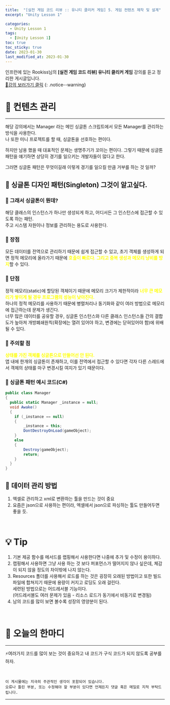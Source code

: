 ```yaml
---
title:  "[실전 게임 코드 리뷰 :: 유니티 클리커 게임] 5. 게임 컨텐츠 제작 및 설계"
excerpt: "Unity Lesson 1"

categories:
  - Unity Lesson 1
tags:
  - [Unity Lesson 1]
toc: true
toc_sticky: true
date: 2023-01-30
last_modified_at: 2023-01-30
---
```


인프런에 있는 Rookiss님의 **[실전 게임 코드 리뷰] 유니티 클리커 게임** 강의를 듣고 정리한 게시글입니다.
<br>
[🔔강의 보러가기 클릭](https://www.inflearn.com/course/%EC%8B%A4%EC%A0%84%EA%B2%8C%EC%9E%84-%EC%BD%94%EB%93%9C%EB%A6%AC%EB%B7%B0-%EC%9C%A0%EB%8B%88%ED%8B%B0-%ED%81%B4%EB%A6%AC%EC%BB%A4)
{: .notice--warning}

# 📕 컨텐츠 관리
<hr style="width:100%" />
  
  해당 강의에서는 Manager 라는 메인 싱글톤 스크립트에서 모든 Manager를 관리하는 방식을 사용한다.  
  나 또한 미니 프로젝트를 할 때, 싱글톤을 선호하는 편이다.  

  하지만 남용 했을 때 대표적인 문제는 생명주기가 꼬이는 편이다. 
  그렇기 때문에 싱글톤 패턴을 얘기하면 상당히 경기를 일으키는 개발자들이 많다고 한다.  
  
  그러면 싱글톤 패턴은 무엇이길래 이렇게 경기를 일으킬 만큼 거부를 하는 것 일까?

## 📑 싱글톤 디자인 패턴(Singleton) 그것이 알고싶다.

### 📄 그래서 싱글톤이 뭔데?
  해당 클래스의 인스턴스가 하나만 생성되게 하고, 어디서든 그 인스턴스에 접근할 수 있도록 하는 패턴.  
  주고 시스템 자원이나 정보를 관리하는 용도로 사용한다.

### 📄 장점  
  모든 데이터를 전역으로 관리하기 때문에 쉽게 접근할 수 있고, 초기 객체를 생성하게 되면 정적 메모리에 올라가기 때문에 <strong style="color:Yellow">호출이 빠르다. 그리고 중복 생성과 메모리 낭비를 방지</strong>할 수 있다.

### 📄 단점  
  정적 메모리(static)에 할당된 객체이기 때문에 메모리 크기가 제한적이라 <strong style="color:Yellow">너무 큰 메모리가 쌓이게 될 경우 프로그램의 성능이 낮아진다.</strong>  
  하나의 정적 메모리를 사용하기 때문에 병렬처리나 동기화와 같이 여러 방법으로 메모리에 접근하는데 문제가 생긴다.  
  너무 많은 데이터를 공유할 경우, 싱글톤 인스턴스와 다른 클래스 인스턴스들 간의 결합도가 높아져 개방폐쇄원칙(확장에는 열려 있어야 하고, 변경에는 닫혀있어야 함)에 위배될 수 있다.
  
### 📄 주의할 점  
  <strong style="color:Yellow">상태를 가진 객체를 싱글톤으로 만들어선 안 된다.</strong>   
  앱 내에 한개의 싱글톤이 존재하고, 이를 전역에서 접근할 수 있다면 각자 다른 스레드에서 객체의 상태를 마구 변경시킬 여지가 있기 때문이다.

### 📄 싱글톤 패턴 예시 코드(C#)

```csharp
public class Manager
{
  public static Manager _instance = null;
  void Awake()
  {
    if (_instance == null)
    {
        _instance = this;
        DontDestroyOnLoad(gameObject);
    }
    else
    {
        Destroy(gameObject);
        return;
    }
  }
}
```
## 📑 데이터 관리 방법
  1. 엑셀로 관리하고 xml로 변환하는 툴을 만드는 것이 중요
  2. 요즘은 json으로 사용하는 편이라, 엑셀에서 json으로 파싱하는 툴도 만들어두면 좋을 듯.

<br>

# 💡 Tip

  1. 기본 제공 함수를 메서드를 랩핑해서 사용한다면 나중에 추가 및 수정이 용이하다.
  2. 랩핑해서 사용하면 그냥 사용 하는 것 보다 퍼포먼스가 떨어지지 않나 싶은데, 체감이 되지 않을 정도의 차이밖에 나지 않는다.    
  3. Resources 폴더를 사용해서 로드를 하는 것은 굉장히 오래된 방법이고 또한 빌드 파일에 합쳐지기 때문에 용량이 커지고 로딩도 오래 걸린다.  
  세련된 방법으로는 어드레서블 기능이다.  
  (어드레서블도 여러 문제가 있음 - 리소스 로드가 동기에서 비동기로 변경됨)  
  4. 남의 코드를 많이 보면 볼수록 성장의 영양분이 된다.

<br>

# 📢 오늘의 한마디
<hr style="width:100%" />

  ⚡여러가지 코드를 많이 보는 것이 중요하고 내 코드가 구식 코드가 되지 않도록 공부를 하자.

<br>

    이 게시물에는 지극히 주관적인 생각이 포함되어 있습니다. 
    오류나 틀린 부분, 또는 수정해야 할 부분이 있다면 언제든지 댓글 혹은 메일로 지적 부탁드립니다.
    
<hr>

